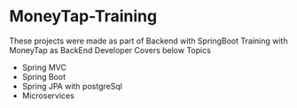 # MoneyTap-Training
These projects were made as part of Backend with SpringBoot Training with MoneyTap as BackEnd Developer
Covers below Topics
<ul>
  <li> Spring MVC</li>
  <li>Spring Boot</li>
  <li> Spring JPA with postgreSql</li>
  <li>Microservices</li>
  </ul>
